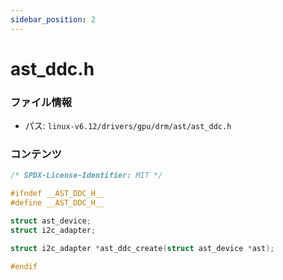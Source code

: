 ```yaml
---
sidebar_position: 2
---
```

# ast_ddc.h

### ファイル情報

- パス: `linux-v6.12/drivers/gpu/drm/ast/ast_ddc.h`

### コンテンツ

```h
/* SPDX-License-Identifier: MIT */

#ifndef __AST_DDC_H__
#define __AST_DDC_H__

struct ast_device;
struct i2c_adapter;

struct i2c_adapter *ast_ddc_create(struct ast_device *ast);

#endif

```
